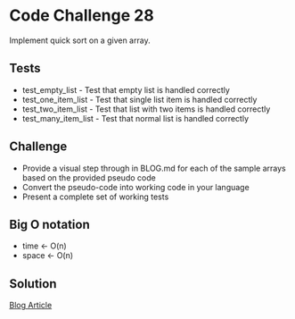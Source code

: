 # Code Challenge 28

Implement quick sort on a given array.

## Tests

- test_empty_list - Test that empty list is handled correctly
- test_one_item_list - Test that single list item is handled correctly
- test_two_item_list - Test that list with two items is handled correctly
- test_many_item_list - Test that normal list is handled correctly

## Challenge

- Provide a visual step through in BLOG.md for each of the sample arrays based on the provided pseudo code
- Convert the pseudo-code into working code in your language
- Present a complete set of working tests

## Big O notation

- time <- O(n)
- space <- O(n)

## Solution

[Blog Article](BLOG.md)
